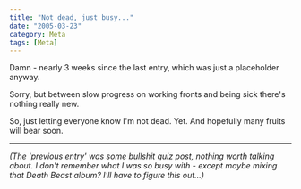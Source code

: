 ```yaml
---
title: "Not dead, just busy..."
date: "2005-03-23"
category: Meta
tags: [Meta]
---
```


Damn - nearly 3 weeks since the last entry, which was just a placeholder anyway.

Sorry, but between slow progress on working fronts and being sick there's nothing really new.

So, just letting everyone know I'm not dead. Yet. And hopefully many fruits will bear soon.

---

*(The 'previous entry' was some bullshit quiz post, nothing worth talking about. I don't remember what I was so busy with - except maybe mixing that Death Beast album? I'll have to figure this out...)*

